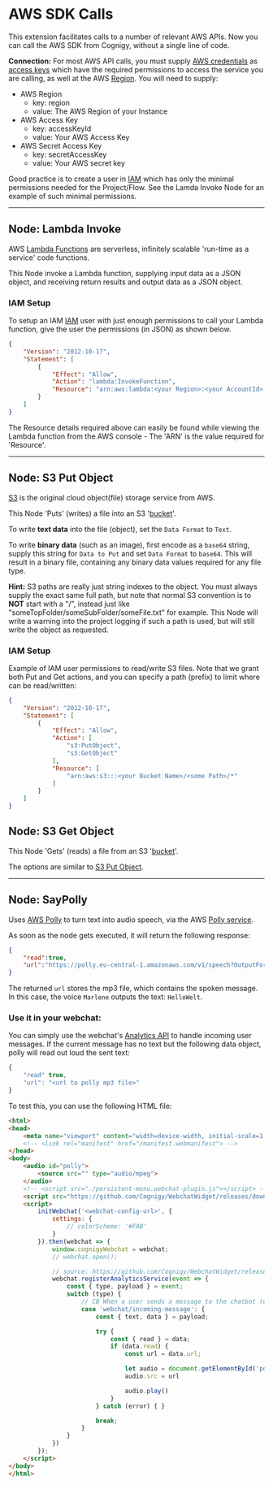 # AWS SDK Calls

This extension facilitates calls to a number of relevant AWS APIs. Now you can call the AWS SDK from Cognigy, without a single line of code.

**Connection:**
For most AWS API calls, you must supply [AWS credentials](https://docs.aws.amazon.com/general/latest/gr/aws-security-credentials.html) as [access keys](https://docs.aws.amazon.com/general/latest/gr/aws-access-keys-best-practices.html) which have the required permissions to access the service you are calling, as well at the AWS [Region](https://aws.amazon.com/about-aws/global-infrastructure/regions_az/#Regions).
You will need to supply:
- AWS Region
    - key: region
    - value: The AWS Region of your Instance
- AWS Access Key
    - key: accessKeyId
    - value: Your AWS Access Key
- AWS Secret Access Key
    - key: secretAccessKey
    - value: Your AWS secret key

Good practice is to create a user in [IAM](https://console.aws.amazon.com/iam) which has only the minimal permissions needed for the Project/Flow. See the Lamda Invoke Node for an example of such minimal permissions.

----
## Node: Lambda Invoke
AWS [Lambda Functions](https://aws.amazon.com/lambda) are serverless, infinitely scalable 'run-time as a service' code functions.

This Node invoke a Lambda function, supplying input data as a JSON object, and receiving return results and output data as a JSON object.

### IAM Setup
To setup an IAM [IAM](https://console.aws.amazon.com/iam) user with just enough permissions to call your Lambda function, give the user the permissions (in JSON) as shown below.
```json
{
    "Version": "2012-10-17",
    "Statement": [
        {
            "Effect": "Allow",
            "Action": "lambda:InvokeFunction",
            "Resource": "arn:aws:lambda:<your Region>:<your AccountId>:function:<your Function Name"
        }
    ]
}
```
The Resource details required above can easily be found while viewing the Lambda function from the AWS console - The 'ARN' is the value required for 'Resource'.

----
## Node: S3 Put Object
[S3](https://aws.amazon.com/s3) is the original cloud object(file) storage service from AWS.

This Node 'Puts' (writes) a file into an S3 '[bucket](https://docs.aws.amazon.com/AmazonS3/latest/dev/UsingBucket.html)'.

To write **text data** into the file (object), set the `Data Format` to `Text`.

To write **binary data** (such as an image), first encode as a `base64` string, supply this string for `Data to Put` and set `Data Format` to `base64`. This will result in a binary file, containing any binary data values required for any file type.

**Hint:** S3 paths are really just string indexes to the object. You must always supply the exact same full path, but note that normal S3 convention is to **NOT** start with a "/", instead just like "someTopFolder/someSubFolder/someFile.txt" for example. This Node will write a warning into the project logging if such a path is used, but will still write the object as requested.

### IAM Setup
Example of IAM user permissions to read/write S3 files. Note that we grant both Put and Get actions, and you can specify a path (prefix) to limit where can be read/written:
```json
{
    "Version": "2012-10-17",
    "Statement": [
        {
            "Effect": "Allow",
            "Action": [
                "s3:PutObject",
                "s3:GetObject"
            ],
            "Resource": [
                "arn:aws:s3:::<your Bucket Name>/<some Path>/*"
            ]
        }
    ]
}
```

## Node: S3 Get Object
This Node 'Gets' (reads) a file from an S3 '[bucket](https://docs.aws.amazon.com/AmazonS3/latest/dev/UsingBucket.html)'.

The options are similar to [S3 Put Object](#Node-S3-Put-Object).

----
## Node: SayPolly

Uses [AWS Polly](https://aws.amazon.com/polly/) to turn text into audio speech, via the AWS [Polly service](https://docs.aws.amazon.com/polly/index.html).

As soon as the node gets executed, it will return the following response: 
```json
{
    "read":true,
    "url":"https://polly.eu-central-1.amazonaws.com/v1/speech?OutputFormat=mp3&SampleRate=8000&Text=HalloWelt&TextType=text&VoiceId=Marlene&X-Amz-Algorithm=AWS4-HMAC-SHA256&X-Amz-Credential=...%2Feu-central-1%2Fpolly%2Faws4_request&X-Amz-Date=20200123T084453Z&X-Amz-Expires=3600&X-Amz-Signature=...&X-Amz-SignedHeaders=host"
}
```
The returned `url` stores the mp3 file, which contains the spoken message. In this case, the voice `Marlene` outputs the text: `HelloWelt`.

### Use it in your webchat:

You can simply use the webchat's [Analytics API](https://github.com/Cognigy/WebchatWidget/blob/feature/6640-improve-webchat-documentation/docs/analytics-api.md) to handle incoming user messages. If the current message has no text but the following data object, polly will read out loud the sent text:
```javascript
{
    "read" true,
    "url": "<url to polly mp3 file>"
}
```
To test this, you can use the following HTML file:
```html
<html>
<head>
    <meta name="viewport" content="width=device-width, initial-scale=1.0">
    <!-- <link rel="manifest" href="/manifest.webmanifest"> -->
</head>
<body>
    <audio id="polly">
        <source src="" type="audio/mpeg">
    </audio>
    <!-- <script src="./persistent-menu.webchat-plugin.js"></script> -->
    <script src="https://github.com/Cognigy/WebchatWidget/releases/download/v2.25.2/webchat.js"></script>
    <script>
        initWebchat('<webchat-config-url>', {
            settings: {
                // colorScheme: '#FAB'
            }
        }).then(webchat => {
            window.cognigyWebchat = webchat;
            // webchat.open();

            // source: https://github.com/Cognigy/WebchatWidget/releases?after=v2.7.0
            webchat.registerAnalyticsService(event => {
                const { type, payload } = event;
                switch (type) {
                    // CB When a user sends a message to the chatbot (either by clicking the “Send” button or by hitting Enter on the keyboard)
                    case 'webchat/incoming-message': {
                        const { text, data } = payload;

                        try {
                            const { read } = data;
                            if (data.read) {
                                const url = data.url;

                                let audio = document.getElementById('polly')
                                audio.src = url

                                audio.play()
                            }
                        } catch (error) { }

                        break;
                    }
                }
            })
        });
    </script>
</body>
</html>
```
